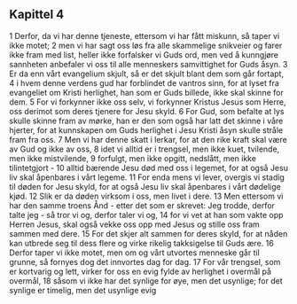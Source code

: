 ## Kapittel 4

1 Derfor, da vi har denne tjeneste, ettersom vi har fått miskunn, så taper vi ikke motet;
2 men vi har sagt oss løs fra alle skammelige snikveier og farer ikke fram med list, heller ikke forfalsker vi Guds ord, men ved å kunngjøre sannheten anbefaler vi oss til alle menneskers samvittighet for Guds åsyn.
3 Er da enn vårt evangelium skjult, så er det skjult blant dem som går fortapt,
4 i hvem denne verdens gud har forblindet de vantros sinn, for at lyset fra evangeliet om Kristi herlighet, han som er Guds billede, ikke skal skinne for dem.
5 For vi forkynner ikke oss selv, vi forkynner Kristus Jesus som Herre, oss derimot som deres tjenere for Jesu skyld.
6 For Gud, som befalte at lys skulle skinne fram av mørke, han er den som også har latt det skinne i våre hjerter, for at kunnskapen om Guds herlighet i Jesu Kristi åsyn skulle stråle fram fra oss.
7 Men vi har denne skatt i lerkar, for at den rike kraft skal være av Gud og ikke av oss,
8 idet vi alltid er i trengsel, men ikke kuet, tvilende, men ikke mistvilende,
9 forfulgt, men ikke opgitt, nedslått, men ikke tilintetgjort -
10 alltid bærende Jesu død med oss i legemet, for at også Jesu liv skal åpenbares i vårt legeme.
11 For enda mens vi lever, overgis vi stadig til døden for Jesu skyld, for at også Jesu liv skal åpenbares i vårt dødelige kjød.
12 Slik er da døden virksom i oss, men livet i dere.
13 Men ettersom vi har den samme troens Ånd - etter det som er skrevet: Jeg trodde, derfor talte jeg - så tror vi og, derfor taler vi og,
14 for vi vet at han som vakte opp Herren Jesus, skal også vekke oss opp med Jesus og stille oss fram sammen med dere.
15 For det skjer alt sammen for deres skyld, for at nåden kan utbrede seg til dess flere og virke rikelig takksigelse til Guds ære.
16 Derfor taper vi ikke motet, men om og vårt utvortes menneske går til grunne, så fornyes dog det innvortes dag for dag.
17 For vår trengsel, som er kortvarig og lett, virker for oss en evig fylde av herlighet i overmål på overmål,
18 såsom vi ikke har det synlige for øye, men det usynlige; for det synlige er timelig, men det usynlige evig
